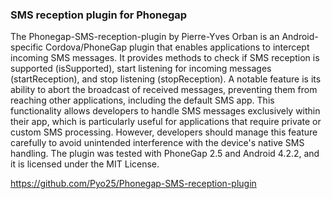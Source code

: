 
### SMS reception plugin for Phonegap

The Phonegap-SMS-reception-plugin by Pierre-Yves Orban is an Android-specific Cordova/PhoneGap plugin that enables applications to intercept incoming SMS messages.
It provides methods to check if SMS reception is supported (isSupported), start listening for incoming messages (startReception), and stop listening (stopReception).
A notable feature is its ability to abort the broadcast of received messages, preventing them from reaching other applications, including the default SMS app.
This functionality allows developers to handle SMS messages exclusively within their app, which is particularly useful for applications that require private or custom SMS processing.
However, developers should manage this feature carefully to avoid unintended interference with the device's native SMS handling.
The plugin was tested with PhoneGap 2.5 and Android 4.2.2, and it is licensed under the MIT License.

https://github.com/Pyo25/Phonegap-SMS-reception-plugin
